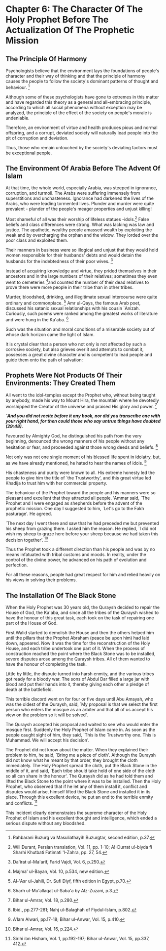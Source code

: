 Chapter 6: The Character Of The Holy Prophet Before The Actualization Of The Prophetic Mission
==============================================================================================

The Principle Of Harmony
------------------------

Psychologists believe that the environment lays the foundations of
people's character and their way of thinking and that the principle of
harmony causes the people to follow the society's dominant patterns of
thought and behaviour. [^1]

Although some of these psychologists have gone to extremes in this
matter and have regarded this theory as a general and all-embracing
principle, according to which all social phenomena without exception may
be analyzed, the principle of the effect of the society on people's
morale is undeniable.

Therefore, an environment of virtue and health produces pious and normal
offspring, and a corrupt, deviated society will naturally lead people
into the pit of corruption and deviation.

Thus, those who remain untouched by the society's deviating factors must
be exceptional people.

The Environment Of Arabia Before The Advent Of Islam
----------------------------------------------------

At that time, the whole world, especially Arabia, was steeped in
ignorance, corruption, and turmoil. The Arabs were suffering immensely
from superstitions and unchasteness. Ignorance had darkened the lives of
the Arabs, who were leading tormented lives. Plunder and murder were
quite prevalent - plunder of the people's meager properties and unjust
killing!

Most shameful of all was their worship of lifeless statues -idols.[^2]
False beliefs and class differences were strong. What was lacking was
law and justice. The apathetic, wealthy people amassed wealth by
exploiting the weak and by overcharging the orphan and the widow. They
lorded over the poor class and exploited them.

Their manners in business were so illogical and unjust that they would
hold women responsible for their husbands' debts and would detain the
husbands for the indebtedness of their poor wives. [^3]

Instead of acquiring knowledge and virtue, they prided them­selves in
their ancestors and in the large numbers of their relatives; sometimes
they even went to cemeteries [^4]and counted the number of their dead
relatives to prove there were more people in their tribe than in other
tribes.

Murder, bloodshed, drinking, and illegitimate sexual intercourse were
quite ordinary and commonplace. [^5] Amr ul-Qays, the famous Arab poet,
discussed his satanic sexual relationships with his cousin \`Anizah.
Curiously, such poems were ranked among the greatest works of literature
and were hung in the Ka'aba. [^6]

Such was the situation and moral conditions of a miserable society out
of whose dark horizon came the light of Islam.

It is crystal clear that a person who not only is not affected by such a
corrosive society, but also grieves over it and attempts to combat it,
possesses a great divine character and is competent to lead people and
guide them onto the path of salvation:

Prophets Were Not Products Of Their Environments: They Created Them
-------------------------------------------------------------------

All went to the idol-temples except the Prophet who, without being
taught by anybody, made his way to Mount Hira, the mountain where he
devotedly worshipped the Creator of the universe and praised His glory
and power. [^7]

***\`And you did not recite before it any book, nor did you transcribe
one with your right hand, for then could those who say untrue things
have doubted (29:48).***

Favoured by Almighty God, he distinguished his path from the very
beginning, denounced the wrong manners of his people without any
hesitation or fear, and proceeded against those wrong deeds and beliefs.
[^8]

Not only was not one single moment of his blessed life spent in
idolatry, but, as we have already mentioned, he hated to hear the names
of idols. [^9]

His chasteness and purity were known to all. His extreme honesty led the
people to give him the title of \`the Trustworthy', and this great
virtue led Khadija to trust him with her commercial property.

The behaviour of the Prophet toward the people and his manners were so
pleasant and excellent that they attracted all people. 'Ammar said,
\`The Prophet and I were engaged as shepherds before the advent of the
prophetic mission. One day I suggested to him, \`Let's go to the Fakh
pasturage'. He agreed.

\`The next day I went there and saw that he had preceded me but
prevented his sheep from grazing there. I asked him the reason. He
replied, \`I did not wish my sheep to graze here before your sheep
because we had taken this decision together’. [^10]

Thus the Prophet took a different direction than his people and was by
no means infatuated with tribal customs and moods. In reality, under the
control of the divine power, he advanced on his path of evolution and
perfection.

For all these reasons, people had great respect for him and relied
heavily on his views in solving their problems.

The Installation Of The Black Stone
-----------------------------------

When the Holy Prophet was 30 years old, the Quraysh decided to repair
the House of God, the Ka'aba, and since all the tribes of the Quraysh
wished to have the honour of this great task, each took on the task of
repairing one part of the House of God.

First Walid started to demolish the House and then the others helped him
until the pillars that the Prophet Abraham (peace be upon him) had laid
down, appeared. Now it was the time for the reconstruction of the Holy
House, and each tribe undertook one part of it. When the process of
construction reached the point where the Black Stone was to be
installed, severe disputes arose among the Quraysh tribes. All of them
wanted to have the honour of completing the task.

Little by little, the dispute turned into harsh enmity, and the various
tribes got ready for a bloody war. The sons of Abdul Dar filled a large
jar with blood and put their hands into it, thereby giving each other a
pledge of death at the battlefield.

This terrible discord went on for four or five days until Abu Amayah,
who was the oldest of the Quraysh, said, \`My proposal is that we select
the first person who enters the mosque as an arbiter and that all of us
accept his view on the problem so it will be solved'.

The Quraysh accepted his proposal and waited to see who would enter the
mosque first. Suddenly the Holy Prophet of Islam came in. As soon as the
people caught sight of him, they said, \`This is the Trustworthy one.
This is Muhammad. We will accept his decision'.

The Prophet did not know about the matter. When they explained their
problem to him, he said, \`Bring me a piece of cloth'. Although the
Quraysh did not know what he meant by that order, they brought the cloth
immediately. The Holy Prophet spread the cloth, put the Black Stone in
the middle of it, and said, \`Each tribe should take hold of one side of
the cloth so all can share in the honour'. The Quraysh did as he had
told them and lifted the Black Stone to the point where it was to be
installed. Then the Holy Prophet, who observed that if he let any of
them install it, conflict and disputes would arise, himself lifted the
Black Stone and installed it in its place. Through this excellent
device, he put an end to the terrible enmity and conflicts. [^11]

This incident clearly demonstrates the supreme character of the Holy
Prophet of Islam and his excellent thought and intelligence, which ended
a serious dispute without any bloodshed.

[^1]: Rahbarani Buzurg va Masuliathayih Buzurgtar, second edition, p.37.

[^2]: Will Durant, Persian translation, Vol. 11, pp. 1-10; A!-Durrat
u!-biyda fi Sharhi Khutbati Fatimati 'l-Zahra, pp. 27, 54.

[^3]: Da'irat ul-Ma'arif, Farid Vajdi, Vol. 6, p.250.

[^4]: Majma' ul-Bayan, Vol. 10, p.534, new edition.

[^5]: Al-'Asr ul-Jahili, Dr. Sufi Diyf, fifth edition in Egypt, p.70.

[^6]: Sharh ul-Mu'allaqat ul-Saba'a by Alz-Zuzani, p.3.

[^7]: Bihar ul-Amrar, Vol. 18, p.280.

[^8]: Ibid., pp.277-281; Nahj ul-Balaghah of Fiydul-Islam, p.802.

[^9]: A'lam Alwari, pp.17-18; Bihar ul-Anwar, Vol. 15, p.410.

[^10]: Bihar ul-Amrar, Vol. 16, p.224.

[^11]: Sirihi ibn Hisham, Vol. 1, pp.192-197; Bihar ul-Anwar, Vol. 15,
pp.337, 412.


